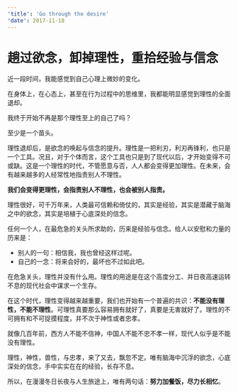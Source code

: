 ```yaml
---
'title': 'Go through the desire'
'date': 2017-11-18
---
```

# 趟过欲念，卸掉理性，重拾经验与信念

近一段时间，我能感觉到自己心理上微妙的变化。

在身体上，在心态上，甚至在行为过程中的思维里，我都能明显感觉到理性的全面退却。

我终于开始不再是那个理性至上的自己了吗？

至少是一个苗头。

理性退却后，是欲念的唤起与信念的提升。理性是一把利刃，利刃再锋利，也只是一个工具。况且，对于个体而言，这个工具也只是到了现代以后，才开始变得不可或缺。这是一个理性的时代，不管愿意与否，人人都会变得更加理性。在未来，会有越来越多的人经常性地指责别人不理性。

**我们会变得更理性，会指责别人不理性，也会被别人指责。**

理性很好，可千万年来，人类最可信赖和倚仗的，其实是经验，其实是潜藏于脑海之中的欲念，其实是培植于心底深处的信念。

任何一个人，在最危急的关头所求助的，历来是经验与信念。给人以安慰和力量的历来是：
- 别人的一句：相信我，我也曾经这样过呢。
- 自己的一念：将来会好的，最坏也不过如此吧。

在危急关头，理性并没有什么用。理性的用途是在这个高度分工、并日夜高速运转不息的现代社会中谋求一个生存。

在这个时代，理性变得越来越重要，我们也开始有一个普遍的共识：**不能没有理性，不能不理性**。可理性真要那么容易拥有就好了，真要是无害就好了。理性的不可拥有和不可捉摸程度，并不次于神性或者忠孝。

就像几百年前，西方人不能不信神，中国人不能不忠不孝一样，现代人似乎是不能没有理性。

理性，神性，兽性，与忠孝，来了又去，飘忽不定。唯有脑海中沉浮的欲念，心底深处的信念，手中实实在在的经验，长存不息。

所以，在漫漫冬日长夜与人生旅途上，唯有两句话：**努力加餐饭，尽力长相忆**。